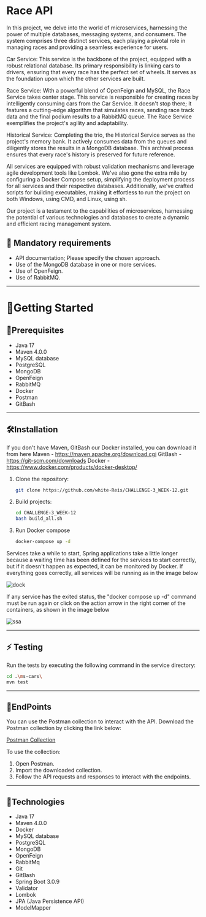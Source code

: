# Race API

In this project, we delve into the world of microservices, harnessing the power of multiple databases, messaging systems, and consumers. The system comprises three distinct services, each playing a pivotal role in managing races and providing a seamless experience for users.

Car Service: This service is the backbone of the project, equipped with a robust relational database. Its primary responsibility is linking cars to drivers, ensuring that every race has the perfect set of wheels. It serves as the foundation upon which the other services are built.

Race Service: With a powerful blend of OpenFeign and MySQL, the Race Service takes center stage. This service is responsible for creating races by intelligently consuming cars from the Car Service. It doesn't stop there; it features a cutting-edge algorithm that simulates races, sending race track data and the final podium results to a RabbitMQ queue. The Race Service exemplifies the project's agility and adaptability.

Historical Service: Completing the trio, the Historical Service serves as the project's memory bank. It actively consumes data from the queues and diligently stores the results in a MongoDB database. This archival process ensures that every race's history is preserved for future reference.

All services are equipped with robust validation mechanisms and leverage agile development tools like Lombok. We've also gone the extra mile by configuring a Docker Compose setup, simplifying the deployment process for all services and their respective databases. Additionally, we've crafted scripts for building executables, making it effortless to run the project on both Windows, using CMD, and Linux, using sh.

Our project is a testament to the capabilities of microservices, harnessing the potential of various technologies and databases to create a dynamic and efficient racing management system.



## 🔑 Mandatory requirements

- API documentation; Please specify the chosen approach.
- Use of the MongoDB database in one or more services.
- Use of OpenFeign.
- Use of RabbitMQ.
____________________________________________________________________________________________________________________________________________________________________________________________________________________________

# :vulcan_salute:Getting Started

## :memo:Prerequisites

- Java 17
- Maven 4.0.0
- MySQL database
- PostgreSQL
- MongoDB
- OpenFeign
- RabbitMQ
- Docker
- Postman
- GitBash
____________________________________________________________________________________________________________________________________________________________________________________________________________________________

## :hammer_and_wrench:Installation

If you don't have Maven, GitBash our Docker installed, you can download it from here 
Maven - https://maven.apache.org/download.cgi
GitBash - https://git-scm.com/downloads
Docker - https://www.docker.com/products/docker-desktop/

1. Clone the repository:
   ```bash
   git clone https://github.com/white-Reis/CHALLENGE-3_WEEK-12.git

2. Build projects:
   ```bash
   cd CHALLENGE-3_WEEK-12
   bash build_all.sh

3. Run Docker compose
   ```bash
   docker-compose up -d


Services take a while to start, Spring applications take a little longer because a waiting time has been defined for the services to start correctly, but if it doesn't happen as expected, it can be monitored by Docker.
If everything goes correctly, all services will be running as in the image below

![dock](https://github.com/white-Reis/CHALLENGE-3_WEEK-12/assets/82837278/bf94e74d-205b-4264-93b1-726cf03a3ee5)

If any service has the exited status, the "docker compose up -d" command must be run again or click on the action arrow in the right corner of the containers, as shown in the image below

![ssa](https://github.com/white-Reis/CHALLENGE-3_WEEK-12/assets/82837278/3710e918-0722-46ba-acc4-6395ebde694b)
____________________________________________________________________________________________________________________________________________________________________________________________________________________________

## :zap: Testing

Run the tests by executing the following command in the service directory:
   ```bash
   cd .\ms-cars\
   mvn test

````     
____________________________________________________________________________________________________________________________________________________________________________________________________________________________

## :round_pushpin:EndPoints

You can use the Postman collection to interact with the API. Download the Postman collection by clicking the link below:

[Postman Collection](https://www.postman.com/speeding-equinox-52035/workspace/compass2023/collection/27688899-bcce56e9-ade6-4b72-b8fe-897066dc0dbd?action=share&creator=27688899)

To use the collection:
1. Open Postman.
2. Import the downloaded collection.
3. Follow the API requests and responses to interact with the endpoints.
____________________________________________________________________________________________________________________________________________________________________________________________________________________________

## 🚀Technologies

- Java 17
- Maven 4.0.0
- Docker
- MySQL database
- PostgreSQL
- MongoDB
- OpenFeign
- RabbitMq
- Git
- GitBash
- Spring Boot 3.0.9
- Validator
- Lombok
- JPA (Java Persistence API)
- ModelMapper

